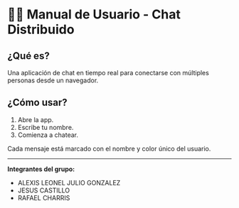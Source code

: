 # 👨‍💻 Manual de Usuario - Chat Distribuido

## ¿Qué es?

Una aplicación de chat en tiempo real para conectarse con múltiples personas desde un navegador.

## ¿Cómo usar?

1. Abre la app.
2. Escribe tu nombre.
3. Comienza a chatear.

Cada mensaje está marcado con el nombre y color único del usuario.


---
**Integrantes del grupo:**
- ALEXIS LEONEL JULIO GONZALEZ
- JESUS CASTILLO
- RAFAEL CHARRIS